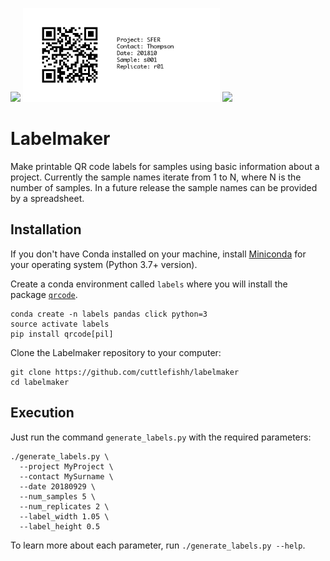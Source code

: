 <img src="https://images-na.ssl-images-amazon.com/images/I/61UOa%2BgxXuL._SL1024_.jpg" height=150> <img src="example.png" height=150> <img src="https://assets.fishersci.com/TFS-Assets/CCG/product-images/F144079~p.eps-650.jpg" height=150>

# Labelmaker

Make printable QR code labels for samples using basic information about a project. Currently the sample names iterate from 1 to N, where N is the number of samples. In a future release the sample names can be provided by a spreadsheet.

## Installation

If you don't have Conda installed on your machine, install [Miniconda](https://conda.io/miniconda.html) for your operating system (Python 3.7+ version).

Create a conda environment called `labels` where you will install the package [`qrcode`](https://pypi.org/project/qrcode/).

```
conda create -n labels pandas click python=3
source activate labels
pip install qrcode[pil]
```

Clone the Labelmaker repository to your computer:

```
git clone https://github.com/cuttlefishh/labelmaker
cd labelmaker
```

## Execution

Just run the command `generate_labels.py` with the required parameters:

```
./generate_labels.py \
  --project MyProject \
  --contact MySurname \
  --date 20180929 \
  --num_samples 5 \
  --num_replicates 2 \
  --label_width 1.05 \
  --label_height 0.5
```

To learn more about each parameter, run `./generate_labels.py --help`.
